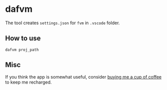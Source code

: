 # dafvm

The tool creates `settings.json` for `fvm` in `.vscode` folder.
## How to use
`dafvm proj_path`

## Misc
If you think the app is somewhat useful, consider [buying me a cup of coffee](https://blog.deskangel.com/images/wx_donate.png) to keep me recharged.

